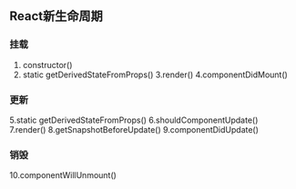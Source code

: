 ## React新生命周期

### 挂载
1. constructor()
2. static getDerivedStateFromProps()
3.render()
4.componentDidMount()

### 更新
5.static getDerivedStateFromProps()
6.shouldComponentUpdate()
7.render()
8.getSnapshotBeforeUpdate()
9.componentDidUpdate()

### 销毁
10.componentWillUnmount()
